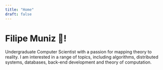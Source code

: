 ```yaml
---
title: "Home"
draft: false
---
```


# Filipe Muniz 🤠!
Undergraduate Computer Scientist with a passion for mapping theory to reality.
I am interested in a range of topics, including algorithms, distributed systems, databases,  back-end development and theory of computation.

